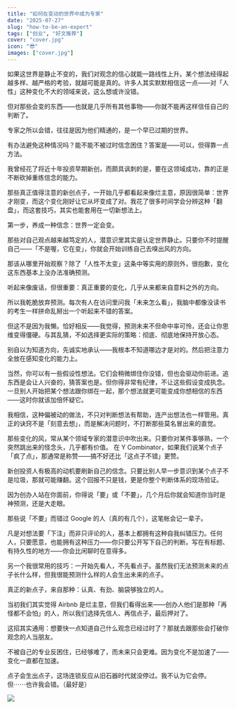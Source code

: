 ```yaml
---
title: "如何在变动的世界中成为专家"
date: "2025-07-27"
slug: "how-to-be-an-expert"
tags: ["创业", "好文推荐"]
cover: "cover.jpg"
icon: "😎"
images: ["cover.jpg"]
---
```

如果这世界是静止不变的，我们对观念的信心就能一路线性上升。某个想法经得起越多样、越严格的考验，就越可能是真的。许多人其实默默相信这一点——对「人性」这种变化不大的领域来说，这么想或许没错。



但对那些会变的东西——也就是几乎所有其他事物——你就不能再这样信任自己的判断了。



专家之所以会错，往往是因为他们精通的，是一个早已过期的世界。



有办法避免这种情况吗？能不能不被过时信念困住？答案是——可以，但得靠一点方法。



我曾经花了将近十年投资早期新创，而颇具讽刺的是，要在这领域成功，靠的正是不断砍掉重练信念的能力。



那些真正值得注意的新创点子，一开始几乎都看起来像烂主意，原因很简单：世界才刚变，而这个变化刚好让它从坏变成了对。我花了很多时间学会分辨这种「翻盘」，而这套技巧，其实也能套用在一切新想法上。



第一步，养成一种信念：世界一定会变。



那些对自己观点越来越笃定的人，潜意识里其实是认定世界静止。只要你不时提醒自己——「不是喔，它在变」，你就会开始训练自己去嗅出风的方向。



那该从哪里开始观察？除了「人性不太变」这条中等实用的原则外，很抱歉，变化这东西基本上没办法准确预测。



听起来像废话，但很重要：真正重要的变化，几乎从来都来自意料之外的方向。



所以我乾脆放弃预测。每次有人在访问里问我「未来怎么看」，我脑中都像没读书的考生一样拼命乱掰出一个听起来不错的答案。



但这不是因为我懒。恰好相反——我觉得，预测未来不但命中率可怜，还会让你思维变得僵硬。与其乱猜，不如选择更实际的策略：彻底、彻底地保持开放心态。



别自以为知道方向，先诚实地承认——我根本不知道哪边才是对的。然后把注意力全放在感知变化的能力上。



当然，你可以有一些假设性想法。它们会稍微绑住你没错，但也会驱动你前进。追东西是会让人兴奋的，猜答案也是。但你得非常有纪律，不让这些假设变成执念。
一旦别人开始把某个想法跟你绑在一起，那个想法就更可能变成你想相信的东西——这时你就该加倍怀疑它。



我相信，这种偏被动的做法，不只对判断想法有帮助，连产出想法也一样管用。真正的诀窍不是「刻意去想」，而是解决问题时，不打断那些莫名冒出来的直觉。



那些变化的风，常从某个领域专家的潜意识中吹出来。只要你对某件事够熟，一个突然跳出来的怪念头，几乎都有价值。
在 Y Combinator，如果我们说某个点子「疯了点」，那通常是称赞——搞不好还比「这点子不错」更赞。



新创投资人有极高的动机要刷新自己的信念。只要比别人早一步意识到某个点子不是垃圾，那就可能赚翻。这个回报不只是钱，更是你整个判断体系的现场验证。



因为创办人站在你面前，你得说「要」或「不要」，几个月后你就会知道你当时是神预测，还是大走眼。



那些说「不要」而错过 Google 的人（真的有几个），这笔帐会记一辈子。



凡是对想法要「下注」而非只评论的人，基本上都拥有这种自我纠错压力。任何人，只要愿意，也能拥有这种压力——你只要公开写下自己的判断。写在有标题、有持久性的地方——你会比闲聊时在意得多。



另一个我很常用的技巧：一开始先看人，不先看点子。虽然我们无法预测未来的点子长什么样，但我很能预测什么样的人会生出未来的点子。



真正的新点子，来自那种：认真、有劲、脑袋够独立的人。



当初我们其实觉得 Airbnb 是烂主意，但我们看得出来——创办人他们是那种「再怪都不会怕」的人，所以我们选择先信人、再信点子，最后押对了。



这招其实通用：想要快一点知道自己什么观念已经过时了？那就去跟那些会打破你观念的人当朋友。



不被自己的专业反困住，已经够难了，而未来只会更难。因为变化不是加速了——变化一直都在加速。



点子会生出点子，这场连锁反应从旧石器时代就没停过。我不认为它会停。
但⋯⋯也许我会错。（最好是）




![](https://prod-files-secure.s3.us-west-2.amazonaws.com/112d0858-5090-4d34-a606-b75eb8d65fd2/46476355-9cf3-4e99-9b7a-3531bc426380/1000202064.png?X-Amz-Algorithm=AWS4-HMAC-SHA256&X-Amz-Content-Sha256=UNSIGNED-PAYLOAD&X-Amz-Credential=ASIAZI2LB4664P5Y7GUR%2F20250902%2Fus-west-2%2Fs3%2Faws4_request&X-Amz-Date=20250902T054551Z&X-Amz-Expires=3600&X-Amz-Security-Token=IQoJb3JpZ2luX2VjEL7%2F%2F%2F%2F%2F%2F%2F%2F%2F%2FwEaCXVzLXdlc3QtMiJHMEUCIG08vZAN22rpLHFzmQom7ApQmHLOqzVZGMHIyJv%2FsZS1AiEA8GC%2BIlk7%2F25GNZdK2Xkc%2BcdSdr7zwPoosnZJ%2FOlILPcq%2FwMIJxAAGgw2Mzc0MjMxODM4MDUiDH1T%2FncziHMIxPO04SrcA1N7q9%2BhjttaucBXfRjz38HUjd%2B88yJRf5hKrnm2lREKZxC0lGgZVpepV3dCnCH43%2Bz6Fd0foDOG81EPZRcmJNbeidl2z20th9A62JPVpOI3RmElMyUJdtXKnAuIstEsW6Eps9pv0TnoOKdTloswjg%2F9QBVfCZ01ksa3Vs%2Bc%2F7ba0sU2gxHOCz%2FSgkYhwO7PqR2w8Puf%2FCkUcUCQcpdVD13kSVXCV2JysitL4ium7QvG6WtZ8MEcU%2FbHwoe1KMsQatGwQjdFLpPZqZfJlpMDPK8h6m4VkAUdDkDrAsbqAIQj4Dv5klqpXvJQnFGnsGpJgGi7kOdD6MP7%2Bn5EadaTEQfK7Ibda%2Fjlq9OrwI7n6x99VtQyfkIGkrnw4c%2Fo7IbKJovXESJZcEkZ%2BdHswt%2FtzhjJmsV3zE%2FhVhsimBPXkLs%2BanCG6n%2FpkUq44ywViYUkn%2BMwbZR1tP3GG82ELhYnCuoeCgslHfolOCYa0CvUV%2BP9iQ7m%2B6jReMmdBZxANw3QQT2soysmn2g47QLtWxmK22evyHduRAEESlkBFmNQy7orMrEYRUloTukc05m0gIyVb%2FfROCTF57%2BxUcj8SA1gXtunVd760gyXp%2FQAkaWpnTGnPkdXnQq42B7jt8cNMJqI2sUGOqUBLrSEcuefy44Ayd5A37hsUsPJcyiHgKl%2BKbKfpar3%2FGQJcvivRA%2F%2BmUOA2AfS5baJa35kHdpsjdFOWPTieOjOF0nZxPP3y%2FxFSmY1Aerl9SeGMb1LTIWx%2B%2FuDAM10ctp8oUBhhxKozRzwNMmv5CnvQlKO6p53Sq2lHrbarbE4aZVL4PXrO%2FW27IQH3643EANw5XWfC7DLvMR3ryvGLGFyNBgYaCcT&X-Amz-Signature=eec009267f97035e69929c612dd9c6ebea7cfb8e161baa9a1591ff51d24598dd&X-Amz-SignedHeaders=host&x-amz-checksum-mode=ENABLED&x-id=GetObject)

